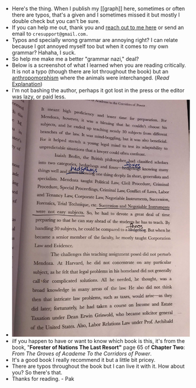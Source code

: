 - Here's the thing. When I publish my [[graph]] here, sometimes or often there are typos, that's a given and I sometimes missed it but mostly I double check but you can't be sure.
- If you can help me out, thank you and [reach out to me here](((de1311b9-7141-4a55-950c-2ffe17d350c0))) or send an email to `cresupport@gmail.com.`
- Typos and specially wrong grammar are annoying right? I can relate because I got annoyed myself too but when it comes to my own grammar? Hahaha, I suck.
- So help me make me a better "grammar nazi," deal?
- Below is a screenshot of what I learned when you are reading critically. It is not a typo (though there are lot throughout the book) but an [anthropomorphism](https://www.collinsdictionary.com/us/dictionary/english/anthropomorphism) where the animals were interchanged. (*Read* [Explanation](https://en.wikipedia.org/wiki/The_Hedgehog_and_the_Fox))
- I'm not bashing the author, perhaps it got lost in the press or the editor was lazy, or paid less.
- ![IMG_4871.jpg](../assets/IMG_4871_1666777702220_0.jpg)
- iIf you happen to have or want to know which book is this, it's from the book, "**Forester of Nations The Last Resort"** page 65 of **Chapter Two**: *From The Groves of Academe To the Corridors of Power*.
- It's a good book I really recommend it but a little bit pricey.
- There are typos throughout the book but I can live it with it. How about you? So there's that.
- Thanks for reading. - Pak